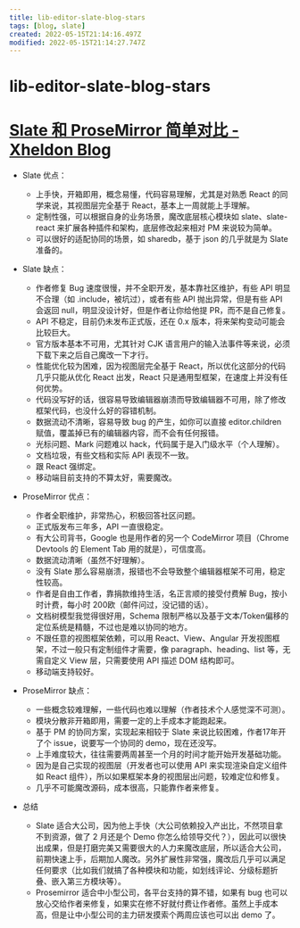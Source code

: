 ```yaml
---
title: lib-editor-slate-blog-stars
tags: [blog, slate]
created: 2022-05-15T21:14:16.497Z
modified: 2022-05-15T21:14:27.747Z
---
```


# lib-editor-slate-blog-stars

# [Slate 和 ProseMirror 简单对比 - Xheldon Blog](https://www.xheldon.com/tech/prosemirror-comparison-with-slatejs.html)

- Slate 优点：
  - 上手快，开箱即用，概念易懂，代码容易理解，尤其是对熟悉 React 的同学来说，其视图层完全基于 React，基本上一周就能上手理解。
  - 定制性强，可以根据自身的业务场景，魔改底层核心模块如 slate、slate-react 来扩展各种插件和架构，底层修改起来相对 PM 来说较为简单。
  - 可以很好的适配协同的场景，如 sharedb，基于 json 的几乎就是为 Slate 准备的。

- Slate 缺点：
  - 作者修复 Bug 速度很慢，并不全职开发，基本靠社区维护，有些 API 明显不合理（如 .include，被坑过），或者有些 API 抛出异常，但是有些 API 会返回 null，明显没设计好，但是作者让你给他提 PR，而不是自己修复。
  - API 不稳定，目前仍未发布正式版，还在 0.x 版本，将来架构变动可能会比较巨大。
  - 官方版本基本不可用，尤其针对 CJK 语言用户的输入法事件等来说，必须下载下来之后自己魔改一下才行。
  - 性能优化较为困难，因为视图层完全基于 React，所以优化这部分的代码几乎只能从优化 React 出发，React 只是通用型框架，在速度上并没有任何优势。
  - 代码没写好的话，很容易导致编辑器崩溃而导致编辑器不可用，除了修改框架代码，也没什么好的容错机制。
  - 数据流动不清晰，容易导致 bug 的产生，如你可以直接 editor.children 赋值，覆盖掉已有的编辑器内容，而不会有任何报错。
  - 光标问题、Mark 问题难以 hack，代码属于是入门级水平（个人理解）。
  - 文档垃圾，有些文档和实际 API 表现不一致。
  - 跟 React 强绑定。
  - 移动端目前支持的不算太好，需要魔改。

- ProseMirror 优点：
  - 作者全职维护，非常热心，积极回答社区问题。
  - 正式版发布三年多，API 一直很稳定。
  - 有大公司背书，Google 也是用作者的另一个 CodeMirror 项目（Chrome Devtools 的 Element Tab 用的就是），可信度高。
  - 数据流动清晰（虽然不好理解）。
  - 没有 Slate 那么容易崩溃，报错也不会导致整个编辑器框架不可用，稳定性较高。
  - 作者是自由工作者，靠捐款维持生活，名正言顺的接受付费解 Bug，按小时计费，每小时 200欧（邮件问过，没记错的话）。
  - 文档树模型我觉得很好用，Schema 限制严格以及基于文本/Token偏移的定位系统是精髓，不过也是难以协同的地方。
  - 不跟任意的视图框架依赖，可以用 React、View、Angular 开发视图框架，不过一般只有定制组件才需要，像 paragraph、heading、list 等，无需自定义 View 层，只需要使用 API 描述 DOM 结构即可。
  - 移动端支持较好。

- ProseMirror 缺点：
  - 一些概念较难理解，一些代码也难以理解（作者技术个人感觉深不可测）。
  - 模块分散非开箱即用，需要一定的上手成本才能跑起来。
  - 基于 PM 的协同方案，实现起来相较于 Slate 来说比较困难，作者17年开了个 issue，说要写一个协同的 demo，现在还没写。
  - 上手难度较大，往往需要两周甚至一个月的时间才能开始开发基础功能。
  - 因为是自己实现的视图层（开发者也可以使用 API 来实现渲染自定义组件如 React 组件），所以如果框架本身的视图层出问题，较难定位和修复。
  - 几乎不可能魔改源码，成本很高，只能靠作者来修复。

- 总结
  - Slate 适合大公司，因为他上手快（大公司依赖投入产出比，不然项目拿不到资源，做了 2 月还是个 Demo 你怎么给领导交代？），因此可以很快出成果，但是打磨完美又需要很大的人力来魔改底层，所以适合大公司，前期快速上手，后期加人魔改。另外扩展性非常强，魔改后几乎可以满足任何要求（比如我们就搞了各种模块和功能，如划线评论、分级标题折叠、嵌入第三方模块等）。
  - Prosemirror 适合中小型公司，各平台支持的算不错，如果有 bug 也可以放心交给作者来修复，如果实在修不好就付费让作者修。虽然上手成本高，但是让中小型公司的主力研发摸索个两周应该也可以出 demo 了。
